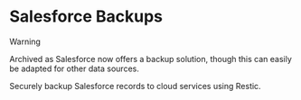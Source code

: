 # Salesforce Backups

> [!WARNING]
> Archived as Salesforce now offers a backup solution, though this can easily be adapted for other data sources.

Securely backup Salesforce records to cloud services using Restic.
